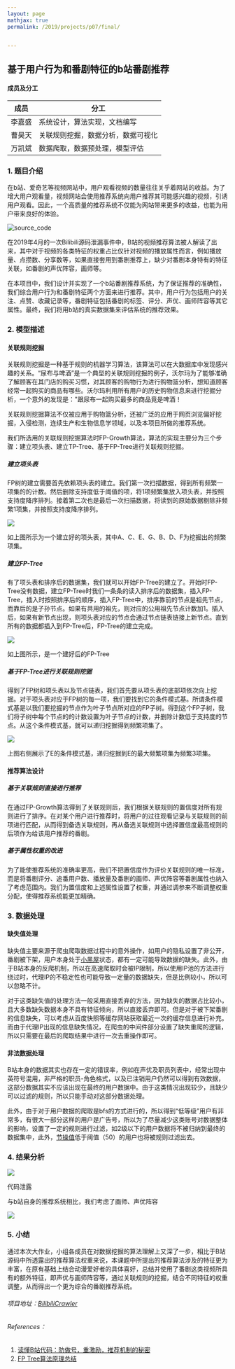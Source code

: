 ```yaml
---
layout: page
mathjax: true
permalink: /2019/projects/p07/final/


---
```


## 基于用户行为和番剧特征的b站番剧推荐

#### 成员及分工

| 成员   | 分工                               |
| ------ | ---------------------------------- |
| 李嘉盛 | 系统设计，算法实现，文档编写       |
| 曹昊天 | 关联规则挖掘，数据分析，数据可视化 |
| 万凯斌 | 数据爬取，数据预处理，模型评估     |



### 1. 题目介绍

在b站、爱奇艺等视频网站中，用户观看视频的数量往往关乎着网站的收益。为了增大用户观看量，视频网站会使用推荐系统向用户推荐其可能感兴趣的视频，引诱用户观看。因此，一个高质量的推荐系统不仅能为网站带来更多的收益，也能为用户带来良好的体验。

![source_code](https://ws1.sinaimg.cn/large/005J7jqOly1g5nx5epfstj30qu0a1q3l.jpg)

在2019年4月的一次Bilibili源码泄漏事件中，B站的视频推荐算法被人解读了出来，其中对于视频的各类特征的权重占比仅针对视频的播放属性而言，例如播放量、点攒数、分享数等，如果直接套用到番剧推荐上，缺少对番剧本身特有的特征关联，如番剧的声优阵容，画师等。

在本项目中，我们设计并实现了一个b站番剧推荐系统，为了保证推荐的准确性，我们综合用户行为和番剧特征两个方面来进行推荐。其中，用户行为包括用户的关注、点赞、收藏记录等，番剧特征包括番剧的标签、评分、声优、画师阵容等其它属性。最终，我们将用b站的真实数据集来评估系统的推荐效果。



### 2. 模型描述

#### 关联规则挖掘

关联规则挖掘是一种基于规则的机器学习算法，该算法可以在大数据库中发现感兴趣的关系。“尿布与啤酒”是一个典型的关联规则挖掘的例子，沃尔玛为了能够准确了解顾客在其门店的购买习惯，对其顾客的购物行为进行购物篮分析，想知道顾客经常一起购买的商品有哪些。沃尔玛利用所有用户的历史购物信息来进行挖掘分析，一个意外的发现是："跟尿布一起购买最多的商品竟是啤酒！

关联规则挖掘算法不仅被应用于购物篮分析，还被广泛的应用于网页浏览偏好挖掘，入侵检测，连续生产和生物信息学领域，以及本项目所做的推荐系统。

我们所选用的关联规则挖掘算法时FP-Growth算法，算法的实现主要分为三个步骤：建立项头表、建立TP-Tree、基于FP-Tree进行关联规则挖掘。

##### 建立项头表

FP树的建立需要首先依赖项头表的建立。我们第一次扫描数据，得到所有频繁一项集的的计数。然后删除支持度低于阈值的项，将1项频繁集放入项头表，并按照支持度降序排列。接着第二次也是最后一次扫描数据，将读到的原始数据剔除非频繁1项集，并按照支持度降序排列。

![](https://ws1.sinaimg.cn/large/0061Qobaly1g5nxi2bipzj305a08fq30.jpg)

如上图所示为一个建立好的项头表，其中A、C、E、G、B、D、F为挖掘出的频繁项集。

##### 建立FP-Tree

有了项头表和排序后的数据集，我们就可以开始FP-Tree的建立了。开始时FP-Tree没有数据，建立FP-Tree时我们一条条的读入排序后的数据集，插入FP-Tree，插入时按照排序后的顺序，插入FP-Tree中，排序靠前的节点是祖先节点，而靠后的是子孙节点。如果有共用的祖先，则对应的公用祖先节点计数加1。插入后，如果有新节点出现，则项头表对应的节点会通过节点链表链接上新节点。直到所有的数据都插入到FP-Tree后，FP-Tree的建立完成。

![](https://ws1.sinaimg.cn/large/0061Qobaly1g5nxi2ot4fj30go0ddgo6.jpg)



如上图所示，是一个建好后的FP-Tree

##### 基于FP-Tree进行关联规则挖掘

得到了FP树和项头表以及节点链表，我们首先要从项头表的底部项依次向上挖掘。对于项头表对应于FP树的每一项，我们要找到它的条件模式基。所谓条件模式基是以我们要挖掘的节点作为叶子节点所对应的FP子树。得到这个FP子树，我们将子树中每个节点的的计数设置为叶子节点的计数，并删除计数低于支持度的节点。从这个条件模式基，就可以递归挖掘得到频繁项集了。

![](https://ws1.sinaimg.cn/large/0061Qobaly1g5nxi2lyj2j30n009x0uh.jpg)

上图右侧展示了E的条件模式基，递归挖掘到E的最大频繁项集为频繁3项集。

#### 推荐算法设计

##### 基于关联规则直接进行推荐

在通过FP-Growth算法得到了关联规则后，我们根据关联规则的置信度对所有规则进行了排序。在对某个用户进行推荐时，将用户的过往观看记录与关联规则的前项进行匹配，从而得到备选关联规则，再从备选关联规则中选择置信度最高规则的后项作为给该用户推荐的番剧。

##### 基于属性权重的改进 

为了能使推荐系统的准确率更高，我们不把置信度作为评价关联规则的唯一标准，而是将番剧评分、追番用户数、播放量及番剧的画师、声优阵容等番剧属性也纳入了考虑范围内。我们为置信度和上述属性设置了权重，并通过调参来不断调整权重分配，使得推荐系统能更加精确。

### 3. 数据处理

#### 缺失值处理

缺失值主要来源于爬虫爬取数据过程中的意外操作，如用户的隐私设置了非公开，番剧被下架，用户本身处于[小黑屋](https://www.bilibili.com/blackboard/blackroomrule_v16.html)状态，都有一定可能导致数据的缺失。此外，由于B站本身的反爬机制，所以在高速爬取时会被IP限制，所以使用IP池的方法进行绕过时，代理IP的不稳定性也可能导致一定量的数据缺失，但是比例较小，所以可以忽略不计。

对于这类缺失值的处理方法一般采用直接丢弃的方法，因为缺失的数据占比较小，且大多数缺失数据本身不具有特征倾向，所以直接丢弃即可。但是对于被下架番剧的信息缺失，可以考虑从百度快照等缓存网站获取最近一次的缓存信息进行补充。而由于代理IP出现的信息缺失情况，在爬虫的中间件部分设置了缺失重爬的逻辑，所以只需要在最后的爬取结果中进行一次去重操作即可。



#### 非法数据处理

B站本身的数据其实也存在一定的错误率，例如在声优及职员列表中，经常出现中英符号混用，非严格的职员-角色格式，以及已注销用户仍然可以得到有效数据，这部分数据其实不应该出现在最终的用户数据中。由于这类情况出现较少，且缺少可以过滤的规则，所以只能手动对这部分数据处理。

此外，由于对于用户数据的爬取是bfs的方式进行的，所以得到“低等级”用户有非常多，有很大一部分这样的用户是广告号，所以为了尽量减少这类账号对数据整体的影响，设置了一定的规则进行过滤，如2级以下的用户数据将不被归纳到最终的数据集中，此外，[节操值](https://www.bilibili.com/blackboard/help.html#%E8%8A%82%E6%93%8D%E7%9B%B8%E5%85%B3?id=b177a87e1e714e2ea734f8a64f4e1da2)低于阈值（50）的用户也将被规则过滤出去。



### 4. 结果分析

![](https://ws1.sinaimg.cn/large/0061Qobaly1g5o1fc649jj31bj0l2wmj.jpg)

代码泄露

与b站自身的推荐系统相比，我们考虑了画师、声优阵容

![](https://ws1.sinaimg.cn/large/0061Qobaly1g5o1fccqrqj31ae0kvgtj.jpg)

### 5. 小结

通过本次大作业，小组各成员在对数据挖掘的算法理解上又深了一步，相比于B站源码中所透露出的推荐算法权重来说，本课题中所提出的推荐算法涉及的特征更为丰富，在原有基础上结合动漫爱好者的具体喜好，总结并使用了番剧这类视频所具有的额外特征，即声优与画师阵容等，通过关联规则的挖掘，结合不同特征的权重调整，从而得出一个更为综合的番剧推荐系统。





###### 项目地址：[BilibiliCrawler](https://github.com/crazywkb/BilibiliCrawler)



###### References：

1. [读懂B站代码：防做号，重激励，推荐机制的秘密](https://mp.weixin.qq.com/s?__biz=MzUyNDQyNTI1OQ==&mid=2247484668&idx=1&sn=50de4c62baa059c294901c41349b7b90&chksm=fa2cc5b8cd5b4cae2e4ec68e2167611241acff1539c93db25d55f4faf196d48801bc9b0a2e8b&mpshare=1&scene=1&srcid=0804lARH0MTbiSCEJo1GTBOi&sharer_sharetime=1564896087595&sharer_shareid=d5b954a726f6c8fbfe215b73d3a594ca&key=05df2f32dfb7363608bde6d8cd4c0f3f77959d143b6eeacb8188aae90bd9402e9d2f9b2fe47ea43eac45cffe4329e5ce954b5b6fe4a05615fbba2c73373ee307d5e024edbbb3c151a6aefafae7bacef3&ascene=1&uin=Mjg4OTM3MDAyOA%3D%3D&devicetype=Windows+10&version=62060833&lang=zh_CN&pass_ticket=DxkIs8i3l7ws22V%2FS1imz7siLzxxRsVdhIlm6YCFtdC1vPx3bYFBUxk%2BLEAbuKpS)
2. [FP Tree算法原理总结](https://www.cnblogs.com/pinard/p/6307064.html)

